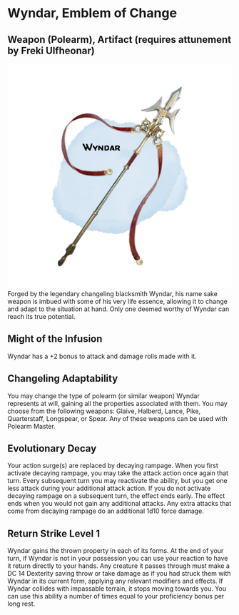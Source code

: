 # Wyndar, Emblem of Change
## Weapon (Polearm), Artifact (requires attunement by Freki Ulfheonar)

<!-- <div class="imgoverflow"> -->
<img class="leftimg smallimg" src="../../../assets/wyndar.png"/>
Forged by the legendary changeling blacksmith Wyndar, his name sake weapon is imbued with some of his very life essence, allowing it to change and adapt to the situation at hand. Only one deemed worthy of Wyndar can reach its true potential.
<!-- </div> -->

## Might of the Infusion
Wyndar has a +2 bonus to attack and damage rolls made with it.

## Changeling Adaptability
You may change the type of polearm (or similar weapon)  Wyndar represents at will, gaining all the properties associated with them. You may choose from the following weapons: Glaive, Halberd, Lance, Pike, Quarterstaff, Longspear, or Spear. Any of these weapons can be used with Polearm Master.

## Evolutionary Decay
Your action surge(s) are replaced by decaying rampage. When you first activate decaying rampage, you may take the attack action once again that turn. Every subsequent turn you may reactivate the ability, but you get one less attack during your additional attack action. If you do not activate decaying rampage on a subsequent turn, the effect ends early. The effect ends when you would not gain any additional attacks. Any extra attacks that come from decaying rampage do an additional 1d10 force damage.

## Return Strike Level 1
Wyndar gains the thrown property in each of its forms. At the end of your turn, if Wyndar is not in your possession you can use your reaction to have it return directly to your hands. Any creature it passes through must make a DC 14 Dexterity saving throw or take damage as if you had struck them with Wyndar in its current form, applying any relevant modifiers and effects. If Wyndar collides with impassable terrain, it stops moving towards you. You can use this ability a number of times equal to your proficiency bonus per long rest.

